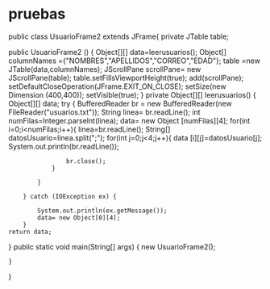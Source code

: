 # pruebas
public class UsuarioFrame2 extends JFrame{
   private JTable table;
    
   public  UsuarioFrame2 ()  {
	   Object[][] data=leerusuarios();
	  Object[] columnNames ={"NOMBRES","APELLIDOS","CORREO","EDAD"};
	  table =new JTable(data,columnNames);
	  JScrollPane scrollPane= new JScrollPane(table);
	  table.setFillsViewportHeight(true);
	  add(scrollPane);
	  setDefaultCloseOperation(JFrame.EXIT_ON_CLOSE);
	  setSize(new Dimension (400,400));
	  setVisible(true);
   }
	private Object[][] leerusuarios()   {
		Object[][] data;
		try {
			BufferedReader br = new  BufferedReader(new FileReader("usuarios.txt"));
			String linea= br.readLine();
			int numFilas=Integer.parseInt(linea);
			data= new Object [numFilas][4];
			for(int i=0;i<numFilas;i++){
				linea=br.readLine();
				String[] datosUsuario=linea.split(";");
				for(int j=0;j<4;j++){
					data [i][j]=datosUsuario[j];
					System.out.println(br.readLine());
					
					br.close();
				}
				
			}
			
		} catch (IOException ex) {
			
			System.out.println(ex.getMessage());
			data= new Object[0][4];
		}
	return data;
}
	public static void main(String[] args)  {
		new UsuarioFrame2();

	}

}
	

